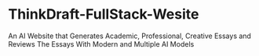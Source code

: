 # ThinkDraft-FullStack-Wesite
An AI Website that Generates Academic, Professional, Creative Essays and Reviews The Essays With Modern and Multiple AI Models
